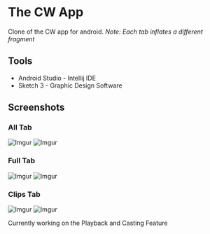 # The  CW App 

Clone of the CW app for android. 
*Note: Each tab inflates a different fragment*

## Tools 
- Android Studio - Intellij IDE
- Sketch 3 - Graphic Design Software 

## Screenshots 
### All Tab
![Imgur](https://i.imgur.com/BXqBMUjl.png) ![Imgur](https://i.imgur.com/xuTcRitl.png)

### Full Tab
![Imgur](https://i.imgur.com/emgJjpFl.png) ![Imgur](https://i.imgur.com/dMCM8XKl.png)

### Clips Tab
![Imgur](https://i.imgur.com/mOgwSSsl.png) ![Imgur](https://i.imgur.com/wDgV96Hl.png)

Currently working on the Playback and Casting Feature















